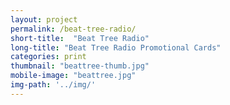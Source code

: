 ```yaml
---
layout: project
permalink: /beat-tree-radio/
short-title:  "Beat Tree Radio"
long-title: "Beat Tree Radio Promotional Cards"
categories: print
thumbnail: "beattree-thumb.jpg"
mobile-image: "beattree.jpg"
img-path: '../img/'
---
```

